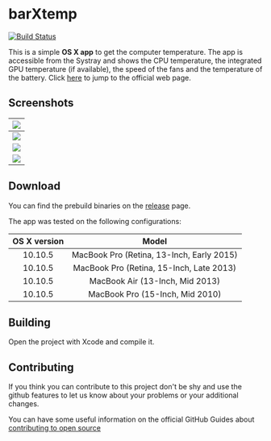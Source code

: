 # barXtemp
[![Build Status](https://travis-ci.org/Gabriele91/barXtemp.svg)](https://travis-ci.org/Gabriele91/barXtemp)

This is a simple **OS X app** to get the computer temperature. The app is accessible from the Systray and shows the CPU
temperature, the integrated GPU temperature (if available), the speed of the fans and the temperature of the battery. Click [here](http://gabriele91.github.io/barXtemp/) to jump to the official web page.

## Screenshots
| ![](http://gabriele91.github.io/barXtemp/images/ScreenShot.png) |
|:-:|
| ![](http://gabriele91.github.io/barXtemp/images/ScreenShot_1.png) |
| ![](http://gabriele91.github.io/barXtemp/images/ScreenShot_2.png) |
| ![](http://gabriele91.github.io/barXtemp/images/ScreenShot_3.png) |

## Download

You can find the prebuild binaries on the [release](https://github.com/Gabriele91/barXtemp/releases) page.

The app was tested on the following configurations:

| OS X version | Model  |
|:-:|:-:|
| 10.10.5 | MacBook Pro (Retina, 13-Inch, Early 2015) |
| 10.10.5 | MacBook Pro (Retina, 15-Inch, Late 2013) |
| 10.10.5 | MacBook Air (13-Inch, Mid 2013) |
| 10.10.5 | MacBook Pro (15-Inch, Mid 2010) |


## Building

Open the project with Xcode and compile it.

## Contributing

If you think you can contribute to this project don't be shy and use the github features to let us know about your problems or your additional changes. 

You can have some useful information on the official GitHub Guides about [contributing to open source](https://guides.github.com/activities/contributing-to-open-source/)
